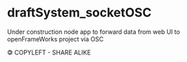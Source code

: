 # draftSystem_socketOSC
Under construction node app to forward data from web UI to openFrameWorks project via OSC

🄯 COPYLEFT - SHARE ALIKE
